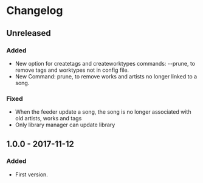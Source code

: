 # Changelog

<!---
## 0.0.1 - 1970-01-01

### Added

- New stuff.

### Changed

- Changed stuff.

### Deprecated

- Deprecated stuff.

### Removed

- Removed stuff.

### Fixed

- Fixed stuff.

### Security

- Security related fix.
-->

## Unreleased

### Added
- New option for createtags and createworktypes commands: --prune, to remove tags and worktypes not in config file.
- New Command: prune, to remove works and artists no longer linked to a song.

### Fixed
- When the feeder update a song, the song is no longer associated with old artists, works and tags
- Only library manager can update library

## 1.0.0 - 2017-11-12

### Added

- First version.
